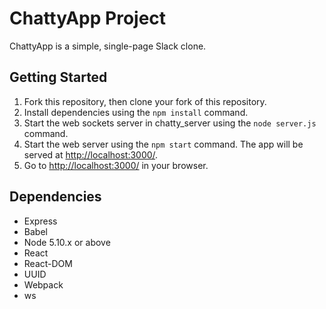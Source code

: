 # ChattyApp Project

ChattyApp is a simple, single-page Slack clone.

## Getting Started

1. Fork this repository, then clone your fork of this repository.
2. Install dependencies using the `npm install` command.
3. Start the web sockets server in chatty_server using the `node server.js` command.
4. Start the web server using the `npm start` command. The app will be served at <http://localhost:3000/>.
5. Go to <http://localhost:3000/> in your browser.

## Dependencies

- Express
- Babel
- Node 5.10.x or above
- React
- React-DOM
- UUID
- Webpack
- ws

